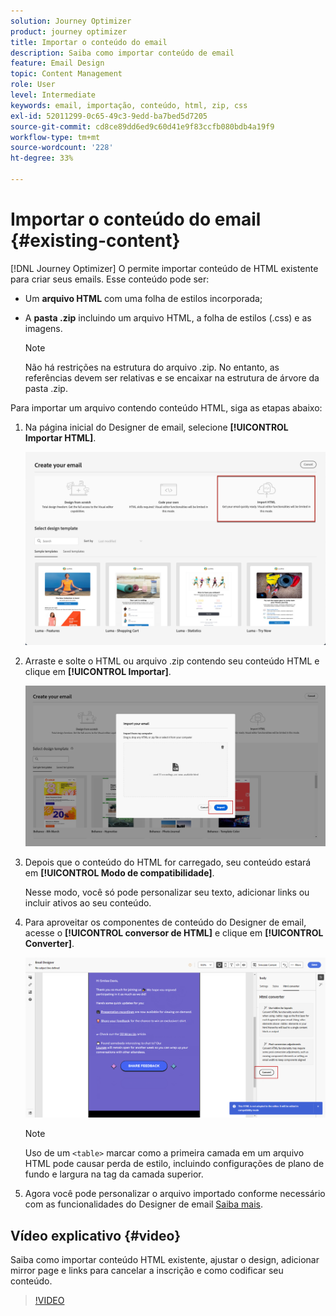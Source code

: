 ```yaml
---
solution: Journey Optimizer
product: journey optimizer
title: Importar o conteúdo do email
description: Saiba como importar conteúdo de email
feature: Email Design
topic: Content Management
role: User
level: Intermediate
keywords: email, importação, conteúdo, html, zip, css
exl-id: 52011299-0c65-49c3-9edd-ba7bed5d7205
source-git-commit: cd8ce89dd6ed9c60d41e9f83ccfb080bdb4a19f9
workflow-type: tm+mt
source-wordcount: '228'
ht-degree: 33%

---
```


# Importar o conteúdo do email {#existing-content}

[!DNL Journey Optimizer] O permite importar conteúdo de HTML existente para criar seus emails. Esse conteúdo pode ser:

* Um **arquivo HTML** com uma folha de estilos incorporada;
* A **pasta .zip** incluindo um arquivo HTML, a folha de estilos (.css) e as imagens.

  >[!NOTE]
  >
  >Não há restrições na estrutura do arquivo .zip. No entanto, as referências devem ser relativas e se encaixar na estrutura de árvore da pasta .zip.

Para importar um arquivo contendo conteúdo HTML, siga as etapas abaixo:

1. Na página inicial do Designer de email, selecione **[!UICONTROL Importar HTML]**.

   ![](assets/import-html_2.png)

1. Arraste e solte o HTML ou arquivo .zip contendo seu conteúdo HTML e clique em **[!UICONTROL Importar]**.

   ![](assets/html-imported_2.png)

1. Depois que o conteúdo do HTML for carregado, seu conteúdo estará em **[!UICONTROL Modo de compatibilidade]**.

   Nesse modo, você só pode personalizar seu texto, adicionar links ou incluir ativos ao seu conteúdo.

1. Para aproveitar os componentes de conteúdo do Designer de email, acesse o **[!UICONTROL conversor de HTML]** e clique em **[!UICONTROL Converter]**.

   ![](assets/html-imported.png)

   >[!NOTE]
   >
   > Uso de um `<table>` marcar como a primeira camada em um arquivo HTML pode causar perda de estilo, incluindo configurações de plano de fundo e largura na tag da camada superior.

1. Agora você pode personalizar o arquivo importado conforme necessário com as funcionalidades do Designer de email [Saiba mais](content-from-scratch.md).

## Vídeo explicativo {#video}

Saiba como importar conteúdo HTML existente, ajustar o design, adicionar mirror page e links para cancelar a inscrição e como codificar seu conteúdo.

>[!VIDEO](https://video.tv.adobe.com/v/334102?quality=12)
